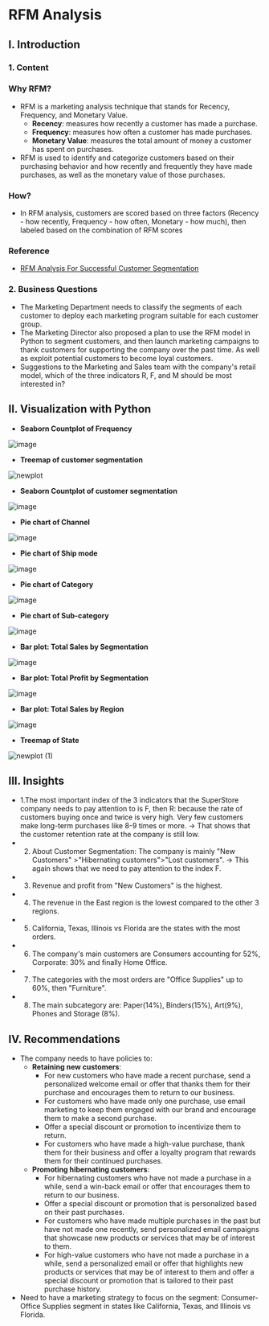 # RFM Analysis
## I. Introduction
### 1. Content
### Why RFM?
- RFM is a marketing analysis technique that stands for Recency, Frequency, and Monetary Value.
  - **Recency**: measures how recently a customer has made a purchase.
  - **Frequency**: measures how often a customer has made purchases.
  - **Monetary Value**: measures the total amount of money a customer has spent on purchases.
- RFM is used to identify and categorize customers based on their purchasing behavior and how recently and frequently they have made purchases, as well as the monetary value of those purchases.
### How?
- In RFM analysis, customers are scored based on three factors (Recency - how recently, Frequency - how often, Monetary - how much), then labeled based on the combination of RFM scores
### Reference
- [RFM Analysis For Successful Customer Segmentation](https://www.putler.com/rfm-analysis)

### 2. Business Questions
- The Marketing Department needs to classify the segments of each customer to deploy each marketing program suitable for each customer group.
- The Marketing Director also proposed a plan to use the RFM model in Python to segment customers, and then launch marketing campaigns to thank customers for supporting the company over the past time. As well as exploit potential customers to become loyal customers.
- Suggestions to the Marketing and Sales team with the company's retail model, which of the three indicators R, F, and M should be most interested in?

## II. Visualization with Python
- **Seaborn Countplot of Frequency**

![image](https://user-images.githubusercontent.com/101726623/235647773-ca8207b8-5d53-4f5d-95dc-29b3ebc04b46.png)
- **Treemap of customer segmentation**

![newplot](https://user-images.githubusercontent.com/101726623/235647501-226fcecb-9db0-4996-85c6-f4238c421cc0.png)
- **Seaborn Countplot of customer segmentation**

![image](https://user-images.githubusercontent.com/101726623/235648007-108121f0-d6cf-4353-885c-2bf76d01cadb.png)
- **Pie chart of Channel**

![image](https://user-images.githubusercontent.com/101726623/235648595-b7c00066-2130-4386-9991-dacc50db4a1c.png)
- **Pie chart of Ship mode**

![image](https://user-images.githubusercontent.com/101726623/235648619-d43a2aaa-054a-4170-8708-2c8c53f17ba5.png)
- **Pie chart of Category**

![image](https://user-images.githubusercontent.com/101726623/235648648-bc05d567-d755-4b8a-b227-ec0a3bf9753b.png)
- **Pie chart of Sub-category**

![image](https://user-images.githubusercontent.com/101726623/235648663-667f65f9-4628-4554-9774-17950f7771c0.png)
- **Bar plot: Total Sales by Segmentation**

![image](https://user-images.githubusercontent.com/101726623/235648968-31eef44e-4154-4f82-90d3-a34866fa5b73.png)
- **Bar plot: Total Profit by Segmentation**

![image](https://user-images.githubusercontent.com/101726623/235649043-469a6a43-56e1-46db-a87b-ed32d0719b06.png)
- **Bar plot: Total Sales by Region**

![image](https://user-images.githubusercontent.com/101726623/235649234-3f7b712b-93a0-4469-b696-2efab733a2ea.png)
- **Treemap of State**

![newplot (1)](https://user-images.githubusercontent.com/101726623/235649382-7105ded5-388e-4f6a-9a52-e44ffcc25891.png)
## III. Insights
- 1.The most important index of the 3 indicators that the SuperStore company needs to pay attention to is F, then R: because the rate of customers buying once and twice is very high. Very few customers make long-term purchases like 8-9 times or more.
  -> That shows that the customer retention rate at the company is still low.
- 2. About Customer Segmentation: The company is mainly "New Customers" >"Hibernating customers">"Lost customers".
  -> This again shows that we need to pay attention to the index F.
- 3. Revenue and profit from "New Customers" is the highest.
- 4. The revenue in the East region is the lowest compared to the other 3 regions.
- 5. California, Texas, Illinois vs Florida are the states with the most orders.
- 6. The company's main customers are Consumers accounting for 52%, Corporate: 30% and finally Home Office.
- 7. The categories with the most orders are "Office Supplies" up to 60%, then "Furniture".
- 8. The main subcategory are: Paper(14%), Binders(15%), Art(9%), Phones and Storage (8%).

## IV. Recommendations
- The company needs to have policies to:
  - **Retaining new customers**:
    - For new customers who have made a recent purchase, send a personalized welcome email or offer that thanks them for their purchase and encourages them to return to our business.
    - For customers who have made only one purchase, use email marketing to keep them engaged with our brand and encourage them to make a second purchase.
    - Offer a special discount or promotion to incentivize them to return.
    - For customers who have made a high-value purchase, thank them for their business and offer a loyalty program that rewards them for their continued purchases.
  - **Promoting hibernating customers**:
    - For hibernating customers who have not made a purchase in a while, send a win-back email or offer that encourages them to return to our business.
    - Offer a special discount or promotion that is personalized based on their past purchases.
    - For customers who have made multiple purchases in the past but have not made one recently, send personalized email campaigns that showcase new products or services that may be of interest to them.
    - For high-value customers who have not made a purchase in a while, send a personalized email or offer that highlights new products or services that may be of interest to them and offer a special discount or promotion that is tailored to their past purchase history.
- Need to have a marketing strategy to focus on the segment: Consumer- Office Supplies segment in states like California, Texas, and Illinois vs Florida.

